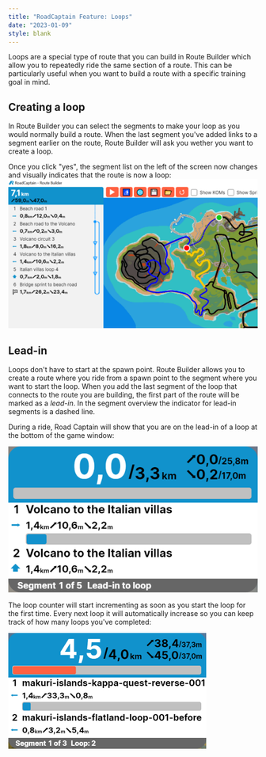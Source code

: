 ```yaml
---
title: "RoadCaptain Feature: Loops"
date: "2023-01-09"
style: blank
---
```


Loops are a special type of route that you can build in Route Builder which allow you to repeatedly ride the same section of a route. This can be particularly useful when you want to build a route with a specific training goal in mind.

## Creating a loop

In Route Builder you can select the segments to make your loop as you would normally build a route. When the last segment you've added links to a segment earlier on the route, Route Builder will ask you wether you want to create a loop.

Once you click "yes", the segment list on the left of the screen now changes and visually indicates that the route is now a loop: ![loop screenshot](/images/route-builder-loop.png)

## Lead-in

Loops don't have to start at the spawn point. Route Builder allows you to create a route where you ride from a spawn point to the segment where you want to start the loop.
When you add the last segment of the loop that connects to the route you are building, the first part of the route will be marked as a _lead-in_. In the segment overview the indicator for lead-in segments is a dashed line.

During a ride, Road Captain will show that you are on the lead-in of a loop at the bottom of the game window:

![in-game window lead in](/images/runner-loop-lead-in.png)

The loop counter will start incrementing as soon as you start the loop for the first time. Every next loop it will automatically increase so you can keep track of how many loops you've completed:

![in-game window loop count 2](/images/runner-loop-count-2.png)